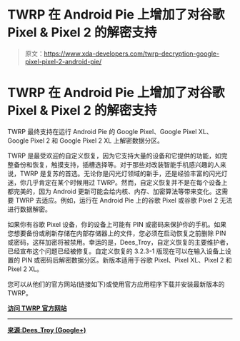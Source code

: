 # TWRP 在 Android Pie 上增加了对谷歌 Pixel & Pixel 2 的解密支持

> 原文：<https://www.xda-developers.com/twrp-decryption-google-pixel-pixel-2-android-pie/>

# TWRP 在 Android Pie 上增加了对谷歌 Pixel & Pixel 2 的解密支持

TWRP 最终支持在运行 Android Pie 的 Google Pixel、Google Pixel XL、Google Pixel 2 和 Google Pixel 2 XL 上解密数据分区。

TWRP 是最受欢迎的自定义恢复，因为它支持大量的设备和它提供的功能，如完整备份和恢复，触摸支持，插槽选择等。对于那些对改装智能手机感兴趣的人来说，TWRP 是复苏的首选。无论你是闪光灯领域的新手，还是经验丰富的闪光灯迷，你几乎肯定在某个时候用过 TWRP。然而，自定义恢复并不是在每个设备上都完美的，因为 Android 更新可能会给内核、内存、加密算法等带来变化。这需要 TWRP 去适应。例如，运行在 Android Pie 上的谷歌 Pixel 或谷歌 Pixel 2 无法进行数据解密。

如果你有谷歌 Pixel 设备，你的设备上可能有 PIN 或密码来保护你的手机。如果您想要备份或刷新存储在内部存储器上的文件，您必须在启动恢复之前删除 PIN 或密码，这样加密将被禁用。幸运的是，Dees_Troy，自定义恢复的主要维护者，已经宣布这个问题已经被修复。自定义恢复的 3.2.3-1 版现在可以在输入设备上设置的 PIN 或密码后解密数据分区。新版本适用于谷歌 Pixel、Pixel XL、Pixel 2 和 Pixel 2 XL。

您可以从他们的官方网站(链接如下)或使用官方应用程序下载并安装最新版本的 TWRP。

[**访问 TWRP 官方网站**](https://twrp.me/)

* * *

[**来源:Dees_Troy (Google+)**](https://plus.google.com/+DeesTroy/posts/TE259QesfyT)